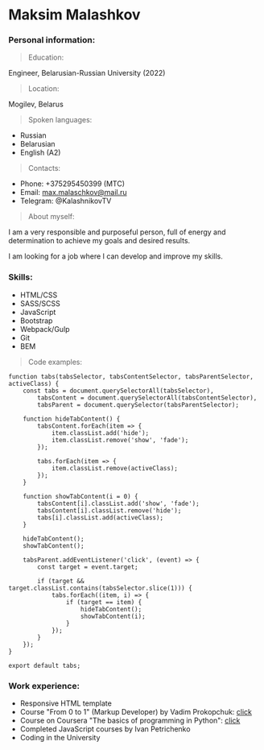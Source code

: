 # Maksim Malashkov
### __Personal information:__
>Education:

Engineer,
Belarusian-Russian University (2022)

>Location:

Mogilev, Belarus

>Spoken languages:

- Russian
- Belarusian
- English (A2)

>Contacts:

- Phone: +375295450399 (MTC)
- Email: max.malaschkov@mail.ru
- Telegram: @KalashnikovTV

>About myself:

I am a very responsible and purposeful person, full of energy and determination to achieve my goals and desired results.

I am looking for a job where I can develop and improve my skills.

### __Skills:__

- HTML/CSS
- SASS/SCSS
- JavaScript
- Bootstrap
- Webpack/Gulp
- Git
- BEM

>Code examples:

```
function tabs(tabsSelector, tabsContentSelector, tabsParentSelector, activeClass) {
    const tabs = document.querySelectorAll(tabsSelector),
        tabsContent = document.querySelectorAll(tabsContentSelector),
        tabsParent = document.querySelector(tabsParentSelector);

    function hideTabContent() {
        tabsContent.forEach(item => {
            item.classList.add('hide');
            item.classList.remove('show', 'fade');
        });

        tabs.forEach(item => {
            item.classList.remove(activeClass);
        });
    }

    function showTabContent(i = 0) {
        tabsContent[i].classList.add('show', 'fade');
        tabsContent[i].classList.remove('hide');
        tabs[i].classList.add(activeClass);
    }

    hideTabContent();
    showTabContent();

    tabsParent.addEventListener('click', (event) => {
        const target = event.target;

        if (target && target.classList.contains(tabsSelector.slice(1))) {
            tabs.forEach((item, i) => {
                if (target == item) {
                    hideTabContent();
                    showTabContent(i);
                }
            });
        }
    });
}

export default tabs;
```

### __Work experience:__
- Responsive HTML template
- Course "From 0 to 1" (Markup Developer) by Vadim Prokopchuk: [click](http://prntscr.com/xm4sn5)
- Course on Coursera "The basics of programming in Python": [click](http://prntscr.com/xm4znz)
- Completed JavaScript courses by Ivan Petrichenko
- Coding in the University
